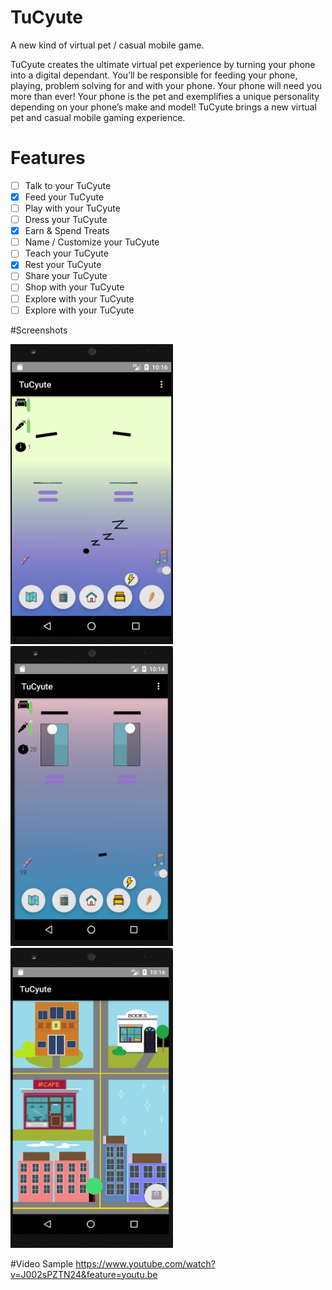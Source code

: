 # TuCyute
A new kind of virtual pet / casual mobile game. 

TuCyute creates the ultimate virtual pet experience by turning your phone into a digital dependant. 
You’ll be responsible for feeding your phone, playing, problem solving for and with your phone. 
Your phone will need you more than ever! 
Your phone is the pet and exemplifies a unique personality depending on your phone’s make and model! 
TuCyute brings a new virtual pet and casual mobile gaming experience. 

# Features

- [ ] Talk to your TuCyute
- [x] Feed your TuCyute
- [ ] Play with your TuCyute
- [ ] Dress your TuCyute
- [x] Earn & Spend Treats
- [ ] Name / Customize your TuCyute
- [ ] Teach your TuCyute
- [x] Rest your TuCyute
- [ ] Share your TuCyute
- [ ] Shop with your TuCyute
- [ ] Explore with your TuCyute
- [ ] Explore with your TuCyute

#Screenshots

<img src="/screenshots/image2.png" width="260" height="480">  <img src="/screenshots/image1.png" width="260" height="480">
<img src="/screenshots/image3.png" width="260" height="480">  

#Video Sample
https://www.youtube.com/watch?v=J002sPZTN24&feature=youtu.be
